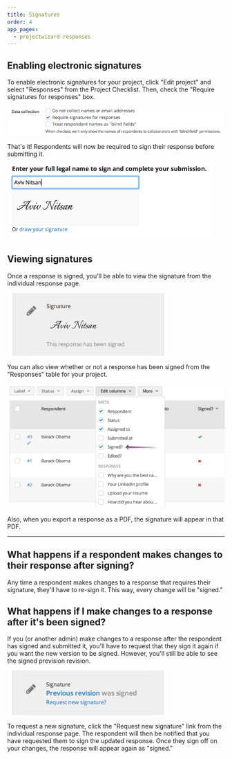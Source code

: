 ```yaml
---
title: Signatures
order: 4
app_pages:
  - projectwizard-responses
---
```


## Enabling electronic signatures

To enable electronic signatures for your project, click "Edit project" and select "Responses" from the Project Checklist. Then, check the "Require signatures for responses" box.

![require signatures](../images/require_signatures.png)

That's it! Respondents will now be required to sign their response before submitting it.

![signature](../images/signature.png)

## Viewing signatures

Once a response is signed, you'll be able to view the signature from the individual response page.

![signed response](../images/signed_response.png)

You can also view whether or not a response has been signed from the "Responses" table for your project.

![signed column](../images/signed_column.png)

Also, when you export a response as a PDF, the signature will appear in that PDF.

---

## What happens if a respondent makes changes to their response after signing?
Any time a respondent makes changes to a response that requires their signature, they'll have to re-sign it. This way, every change will be "signed."

## What happens if I make changes to a response after it's been signed?
If you (or another admin) make changes to a response after the respondent has signed and submitted it, you'll have to request that they sign it again if you want the new version to be signed. However, you'll still be able to see the signed prevision revision.

![request new signature](../images/request_new_signature.png)

To request a new signature, click the "Request new signature" link from the individual response page. The respondent will then be notified that you have requested them to sign the updated response. Once they sign off on your changes, the response will appear again as "signed."
